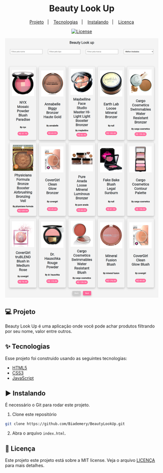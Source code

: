 #

<h1 align="center">Beauty Look Up</h1>

<p align="center">
  <a href="#-projeto">Projeto</a>&nbsp;&nbsp;&nbsp;|&nbsp;&nbsp;&nbsp;
  <a href="#-tecnologias">Tecnologias</a>&nbsp;&nbsp;&nbsp;|&nbsp;&nbsp;&nbsp;
  <a href="#%EF%B8%8F-instalando">Instalando</a>&nbsp;&nbsp;&nbsp;|&nbsp;&nbsp;&nbsp;
  <!-- <a href="#-testing">Testing</a>&nbsp;&nbsp;&nbsp;|&nbsp;&nbsp;&nbsp;   -->
  <a href="#-licença">Licença</a>
</p>

<p align="center">
  <a href="#-license">
    <img alt="License" src="https://img.shields.io/static/v1?label=license&message=MIT&color=4a79a5&labelColor=000000">
  </a>
</p>

<img src="./img/Beautylookup.png">

## 💻 Projeto

Beauty Look Up é uma aplicação onde você pode achar produtos filtrando por seu nome, valor entre outros.

## ✨ Tecnologias

Esse projeto foi construido usando as seguintes tecnologias:

- [HTML5](https://www.w3schools.com/html/)
- [CSS3](https://www.w3schools.com/css/)
- [JavaScript](https://www.javascript.com/)

## ▶️ Instalando

É necessário o Git para rodar este projeto.

1. Clone este repositório

```sh
git clone https://github.com/Biademery/BeautyLookUp.git
```

2. Abra o arquivo ` index.html `.


## 📝 Licença

Este projeto este projeto está sobre a MIT license. Veja o arquivo [LICENÇA](LICENSE.md) para mais detalhes.